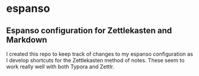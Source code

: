 # espanso
## Espanso configuration for Zettlekasten and Markdown  
I created this repo to keep track of changes to my espanso configuration as I develop shortcuts for the Zettlekasten method of notes. These seem to work really well with both Typora and Zettlr.
